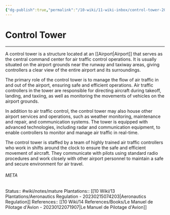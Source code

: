 ```yaml
---
{"dg-publish":true,"permalink":"/10-wiki/11-wiki-inbox/control-tower-20230309073438/"}
---
```


# Control Tower
---
A control tower is a structure located at an [[Airport\|Airport]] that serves as the central command center for air traffic control operations. It is usually situated on the airport grounds near the runway and taxiway areas, giving controllers a clear view of the entire airport and its surroundings.

The primary role of the control tower is to manage the flow of air traffic in and out of the airport, ensuring safe and efficient operations. Air traffic controllers in the tower are responsible for directing aircraft during takeoff, landing, and taxiing, as well as monitoring the movements of vehicles on the airport grounds.

In addition to air traffic control, the control tower may also house other airport services and operations, such as weather monitoring, maintenance and repair, and communication systems. The tower is equipped with advanced technologies, including radar and communication equipment, to enable controllers to monitor and manage air traffic in real-time.

The control tower is staffed by a team of highly trained air traffic controllers who work in shifts around the clock to ensure the safe and efficient movement of aircraft. They communicate with pilots using standard radio procedures and work closely with other airport personnel to maintain a safe and secure environment for air travel.



###### META
Status:: #wiki/notes/mature 
Plantations:: [[10 Wiki/13 Plantations/Aeronautics Regulation - 20230215074203\|Aeronautics Regulation]]
References:: [[10 Wiki/14 References/Books/Le Manuel de Pilotage d'Avion - 20230122071907\|Le Manuel de Pilotage d'Avion]]
